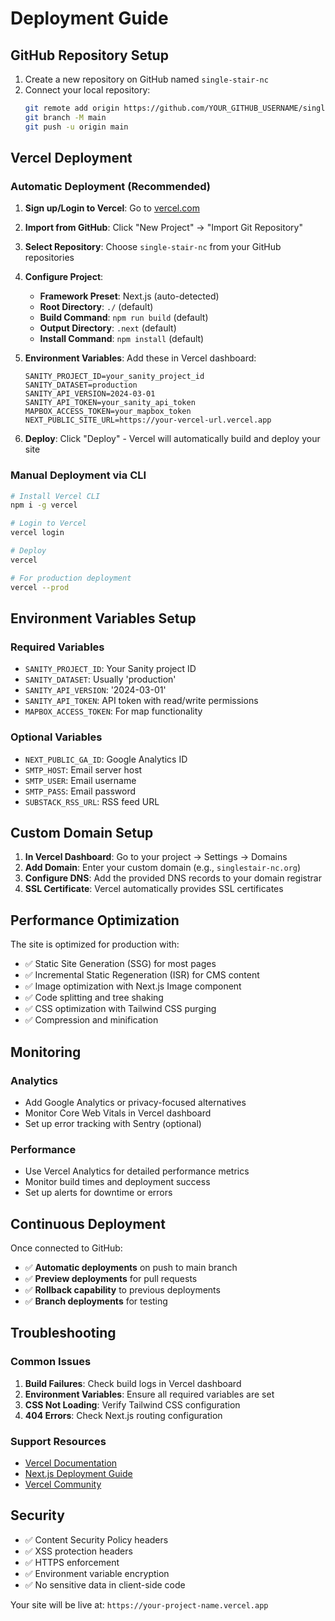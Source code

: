 # Deployment Guide

## GitHub Repository Setup

1. Create a new repository on GitHub named `single-stair-nc`
2. Connect your local repository:
   ```bash
   git remote add origin https://github.com/YOUR_GITHUB_USERNAME/single-stair-nc.git
   git branch -M main
   git push -u origin main
   ```

## Vercel Deployment

### Automatic Deployment (Recommended)

1. **Sign up/Login to Vercel**: Go to [vercel.com](https://vercel.com)
2. **Import from GitHub**: Click "New Project" → "Import Git Repository"
3. **Select Repository**: Choose `single-stair-nc` from your GitHub repositories
4. **Configure Project**:
   - **Framework Preset**: Next.js (auto-detected)
   - **Root Directory**: `./` (default)
   - **Build Command**: `npm run build` (default)
   - **Output Directory**: `.next` (default)
   - **Install Command**: `npm install` (default)

5. **Environment Variables**: Add these in Vercel dashboard:
   ```
   SANITY_PROJECT_ID=your_sanity_project_id
   SANITY_DATASET=production
   SANITY_API_VERSION=2024-03-01
   SANITY_API_TOKEN=your_sanity_api_token
   MAPBOX_ACCESS_TOKEN=your_mapbox_token
   NEXT_PUBLIC_SITE_URL=https://your-vercel-url.vercel.app
   ```

6. **Deploy**: Click "Deploy" - Vercel will automatically build and deploy your site

### Manual Deployment via CLI

```bash
# Install Vercel CLI
npm i -g vercel

# Login to Vercel
vercel login

# Deploy
vercel

# For production deployment
vercel --prod
```

## Environment Variables Setup

### Required Variables

- `SANITY_PROJECT_ID`: Your Sanity project ID
- `SANITY_DATASET`: Usually 'production'
- `SANITY_API_VERSION`: '2024-03-01'
- `SANITY_API_TOKEN`: API token with read/write permissions
- `MAPBOX_ACCESS_TOKEN`: For map functionality

### Optional Variables

- `NEXT_PUBLIC_GA_ID`: Google Analytics ID
- `SMTP_HOST`: Email server host
- `SMTP_USER`: Email username
- `SMTP_PASS`: Email password
- `SUBSTACK_RSS_URL`: RSS feed URL

## Custom Domain Setup

1. **In Vercel Dashboard**: Go to your project → Settings → Domains
2. **Add Domain**: Enter your custom domain (e.g., `singlestair-nc.org`)
3. **Configure DNS**: Add the provided DNS records to your domain registrar
4. **SSL Certificate**: Vercel automatically provides SSL certificates

## Performance Optimization

The site is optimized for production with:
- ✅ Static Site Generation (SSG) for most pages
- ✅ Incremental Static Regeneration (ISR) for CMS content
- ✅ Image optimization with Next.js Image component
- ✅ Code splitting and tree shaking
- ✅ CSS optimization with Tailwind CSS purging
- ✅ Compression and minification

## Monitoring

### Analytics
- Add Google Analytics or privacy-focused alternatives
- Monitor Core Web Vitals in Vercel dashboard
- Set up error tracking with Sentry (optional)

### Performance
- Use Vercel Analytics for detailed performance metrics
- Monitor build times and deployment success
- Set up alerts for downtime or errors

## Continuous Deployment

Once connected to GitHub:
- ✅ **Automatic deployments** on push to main branch
- ✅ **Preview deployments** for pull requests
- ✅ **Rollback capability** to previous deployments
- ✅ **Branch deployments** for testing

## Troubleshooting

### Common Issues

1. **Build Failures**: Check build logs in Vercel dashboard
2. **Environment Variables**: Ensure all required variables are set
3. **CSS Not Loading**: Verify Tailwind CSS configuration
4. **404 Errors**: Check Next.js routing configuration

### Support Resources

- [Vercel Documentation](https://vercel.com/docs)
- [Next.js Deployment Guide](https://nextjs.org/docs/deployment)
- [Vercel Community](https://github.com/vercel/vercel/discussions)

## Security

- ✅ Content Security Policy headers
- ✅ XSS protection headers
- ✅ HTTPS enforcement
- ✅ Environment variable encryption
- ✅ No sensitive data in client-side code

Your site will be live at: `https://your-project-name.vercel.app`




